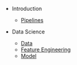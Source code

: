 - Introduction

  - [Pipelines](/README.md)

- Data Science

  - [Data](data_science/data.md)
  - [Feature Engineering](data_science/features.md)
  - [Model](data_science/model.md)
